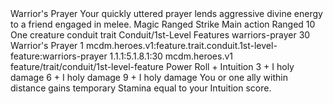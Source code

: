 <ability>
  <name>Warrior&apos;s Prayer</name>
  <flavor>Your quickly uttered prayer lends aggressive divine energy to a friend engaged in melee.</flavor>
  <keywords>
    <keyword>Magic</keyword>
    <keyword>Ranged</keyword>
    <keyword>Strike</keyword>
  </keywords>
  <type>Main action</type>
  <distance>Ranged 10</distance>
  <target>One creature</target>
  <metadata>
    <class>conduit</class>
    <feature_type>trait</feature_type>
    <file_dpath>Conduit/1st-Level Features</file_dpath>
    <item_id>warriors-prayer</item_id>
    <item_index>30</item_index>
    <item_name>Warrior&apos;s Prayer</item_name>
    <level>1</level>
    <scc>mcdm.heroes.v1:feature.trait.conduit.1st-level-feature:warriors-prayer</scc>
    <scdc>1.1.1:5.1.8.1:30</scdc>
    <source>mcdm.heroes.v1</source>
    <type>feature/trait/conduit/1st-level-feature</type>
  </metadata>
  <effects>
    <effect type="roll">
      <roll>Power Roll + Intuition</roll>
      <t1>3 + I holy damage</t1>
      <t2>6 + I holy damage</t2>
      <t3>9 + I holy damage</t3>
    </effect>
    <effect type="mundane">You or one ally within distance gains temporary Stamina equal to your Intuition score.</effect>
  </effects>
</ability>
